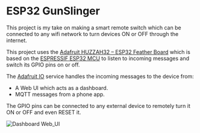 # ESP32 GunSlinger
This project is my take on making a smart remote switch which can be connected to any wifi network to turn devices ON or OFF through the internet.

This project uses the [Adafruit HUZZAH32 – ESP32 Feather Board](https://www.adafruit.com/product/3405) which is based on the [ESPRESSIF ESP32 MCU](https://www.espressif.com/en/products/socs/esp32) to listen to incoming messages and switch its GPIO pins on or off.

The [Adafruit IO](https://io.adafruit.com/) service handles the incoming messages to the device from:
- A Web UI which acts as a dashboard.
- MQTT messages from a phone app.

The GPIO pins can be connected to any external device to remotely turn it ON or OFF and even RESET it.

![Dashboard Web_UI](https://user-images.githubusercontent.com/61059109/140608841-5fffc5b0-7618-409e-b784-a5a5388757a1.png)



